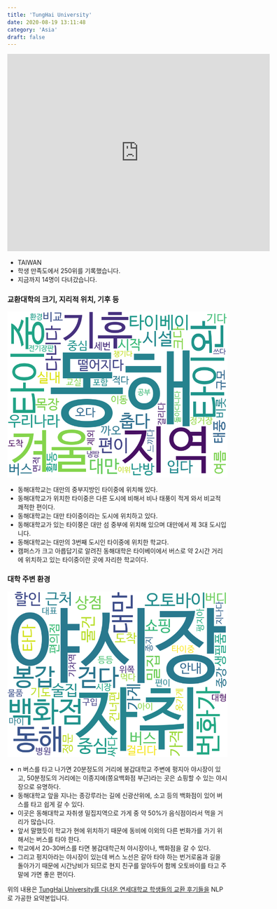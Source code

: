 ```yaml
---
title: 'TungHai University'
date: 2020-08-19 13:11:48
category: 'Asia'
draft: false
---
```


<iframe
width="600"
height="450"
frameborder="0" style="border:0"
src="https://www.google.com/maps/embed/v1/place?key=AIzaSyC9e1AME-pVmWC4hBpFdu5S4dKzyepa3HQ&q=TungHai+University&center=24.1804426,120.5985321&zoom=14" allowfullscreen>
</iframe>


* TAIWAN
* 학생 만족도에서 250위를 기록했습니다.
* 지금까지 14명이 다녀갔습니다. 

### 교환대학의 크기, 지리적 위치, 기후 등

![gen_info-WordCloud](../univ_wordclouds_okt/gen_info/TW000006_gen_info_okt.png)

* 동해대학교는 대만의 중부지방인 타이중에 위치해 있다.
* 동해대학교가 위치한 타이중은 다른 도시에 비해서 비나 태풍이 적게 와서 비교적 쾌적한 편이다.
* 동해대학교는 대만 타이중이라는 도시에 위치하고 있다.
* 동해대학교가 있는 타이쭝은 대만 섬 중부에 위치해 있으며 대만에서 제 3대 도시입니다.
* 동해대학교는 대만의 3번째 도시인 타이중에 위치한 학교다.
* 캠퍼스가 크고 아릅답기로 알려진 동해대학은 타이베이에서 버스로 약 2시간 거리에 위치하고 있는 타이중이란 곳에 자리한 학교이다.


### 대학 주변 환경

![env_info-WordCloud](../univ_wordclouds_okt/env_info/TW000006_env_info_okt.png)

* n 버스를 타고 나가면 20분정도의 거리에 봉갑대학교 주변에 펑지아 야시장이 있고, 50분정도의 거리에는 이종지에(쫑요백화점 부근)라는 곳은 쇼핑할 수 있는 야시장으로 유명하다.
* 동해대학교 앞을 지나는 종강루라는 길에 신광산위에, 소고 등의 백화점이 있어 버스를 타고 쉽게 갈 수 있다.
* 이곳은 동해대학교 자취생 밀집지역으로 가게 중 약 50%가 음식점이라서 먹을 거리가 많습니다.
* 앞서 말했듯이 학교가 현에 위치하기 때문에 동비에 이외의 다른 번화가를 가기 위해서는 버스를 타야 한다.
* 학교에서 20-30버스를 타면 봉갑대학근처 야시장이나, 백화점을 갈 수 있다.
* 그리고 펑지아라는 야시장이 있는데 버스 노선은 갈아 타야 하는 번거로움과 길을 돌아가기 때문에 시간낭비가 되므로 현지 친구를 알아두어 함께 오토바이를 타고 주말에 가면 좋은 편이다.


위의 내용은 [TungHai University를 다녀온 연세대학교 학생들의 교환 후기들을](http://oia.yonsei.ac.kr/partner/expReport.asp?ucode=TW000006&bgbn=A) NLP로 가공한 요약본입니다. 
